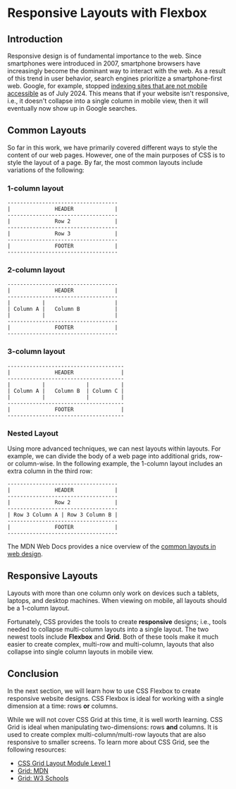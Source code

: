 # Responsive Layouts with Flexbox

## Introduction

Responsive design is of fundamental importance to the web.
Since smartphones were introduced in 2007, smartphone browsers have increasingly become the dominant way to interact with the web.
As a result of this trend in user behavior, search engines prioritize a smartphone-first web.
Google, for example, stopped [indexing sites that are not mobile accessible][mobile_google] as of July 2024.
This means that if your website isn't responsive, i.e., it doesn't collapse into a single column in mobile view,
then it will eventually now show up in Google searches.

## Common Layouts

So far in this work, we have primarily covered different ways to style the content of our web pages.
However, one of the main purposes of CSS is to style the layout of a page.
By far, the most common layouts include variations of the following:

### 1-column layout

```
-----------------------------------
|              HEADER             |
-----------------------------------
|              Row 2              |
-----------------------------------
|              Row 3              |
-----------------------------------
|              FOOTER             |
-----------------------------------
```

### 2-column layout

```
-----------------------------------
|              HEADER             |
-----------------------------------
|          |                      |
| Column A |   Column B           |
|          |                      |
-----------------------------------
|              FOOTER             |
-----------------------------------
```

### 3-column layout

```
-------------------------------------
|              HEADER               |
-------------------------------------
|          |             |          |
| Column A |   Column B  | Column C |
|          |             |          |
-------------------------------------
|              FOOTER               |
-------------------------------------
```

### Nested Layout

Using more advanced techniques, we can nest layouts within layouts.
For example, we can divide the body of a web page into additional grids, row- or column-wise.
In the following example, the 1-column layout includes an extra column in the third row:

```
-----------------------------------
|              HEADER             |
-----------------------------------
|              Row 2              |
-----------------------------------
| Row 3 Column A | Row 3 Column B |
-----------------------------------
|              FOOTER             |
-----------------------------------
```

The MDN Web Docs provides a nice overview of the [common layouts in web design][layouts_mdn].

## Responsive Layouts

Layouts with more than one column only work on devices such a tablets, laptops, and desktop machines.
When viewing on mobile, all layouts should be a 1-column layout.

Fortunately, CSS provides the tools to create **responsive** designs;
i.e., tools needed to collapse multi-column layouts into a single layout.
The two newest tools include **Flexbox** and **Grid**.
Both of these tools make it much easier to create complex, multi-row and multi-column, layouts
that also collapse into single column layouts in mobile view.

## Conclusion

In the next section, we will learn how to use CSS Flexbox to create responsive website designs.
CSS Flexbox is ideal for working with a single dimension at a time: rows **or** columns.

While we will not cover CSS Grid at this time, it is well worth learning.
CSS Grid is ideal when manipulating two-dimensions: rows **and** columns.
It is used to create complex multi-column/multi-row layouts that are also responsive to smaller screens.
To learn more about CSS Grid, see the following resources:

- [CSS Grid Layout Module Level 1][grid_w3]
- [Grid: MDN][grid_mdn]
- [Grid: W3 Schools][grid_w3_schools]

[grid_mdn]:https://developer.mozilla.org/en-US/docs/Web/CSS/grid
[grid_w3]:https://www.w3.org/TR/css-grid-1/
[grid_w3_schools]:https://www.w3schools.com/css/css_grid.asp
[layouts_mdn]:https://developer.mozilla.org/en-US/docs/Learn_web_development/Howto/Design_and_accessibility/Common_web_layouts
[mobile_google]:https://developers.google.com/search/blog/2024/06/mobile-indexing-vlast-final-final.doc?hl=en
